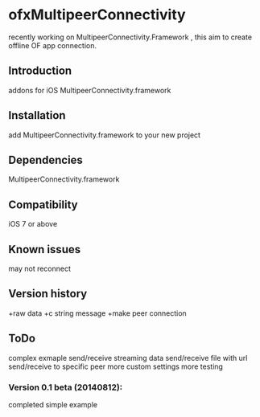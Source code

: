 ofxMultipeerConnectivity
========================
recently working on MultipeerConnectivity.Framework , this aim to create offline OF app connection.

Introduction
------------
addons for iOS MultipeerConnectivity.framework

Installation
------------
add  MultipeerConnectivity.framework to your new project

Dependencies
------------
MultipeerConnectivity.framework

Compatibility
------------
iOS 7 or above

Known issues
------------
may not reconnect

Version history
------------
+raw data
+c string message
+make peer connection

ToDo
------------
complex exmaple
send/receive streaming data
send/receive file with url
send/receive to specific peer
more custom settings
more testing

### Version 0.1 beta (20140812):
completed simple example

